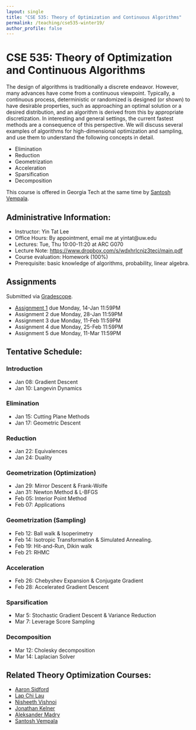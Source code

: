 ```yaml
---
layout: single
title: "CSE 535: Theory of Optimization and Continuous Algorithms"
permalink: /teaching/cse535-winter19/
author_profile: false
---
```


# CSE 535: Theory of Optimization and Continuous Algorithms

The design of algorithms is traditionally a discrete endeavor. However, many advances have come from a continuous viewpoint. Typically, a continuous process, deterministic or randomized is designed (or shown) to have desirable properties, such as approaching an optimal solution or a desired distribution, and an algorithm is derived from this by appropriate discretization. In interesting and general settings, the current fastest methods are a consequence of this perspective. We will discuss several examples of algorithms for high-dimensional optimization and sampling, and use them to understand the following concepts in detail.
+ Elimination
+ Reduction
+ Geometrization
+ Acceleration
+ Sparsification
+ Decomposition

This course is offered in Georgia Tech at the same time by [Santosh Vempala](https://santoshv.github.io/contalgos.html).


## Administrative Information:
+ Instructor: Yin Tat Lee
+ Office Hours: By appointment, email me at yintat@<span style="display: none;">ignoreme-</span>uw.edu
+ Lectures: Tue, Thu 10:00-11:20 at ARC G070
+ Lecture Note: https://www.dropbox.com/s/wdxhrlcnjz3tecj/main.pdf
+ Course evaluation: Homework (100%)
+ Prerequisite: basic knowledge of algorithms, probability, linear algebra.

## Assignments

Submitted via [Gradescope](https://www.gradescope.com/courses/35189).
+ [Assignment 1](http://yintat.com/pdf/cse535_hw1.pdf) due Monday, 14-Jan 11:59PM
+ Assignment 2 due Monday, 28-Jan 11:59PM
+ Assignment 3 due Monday, 11-Feb 11:59PM
+ Assignment 4 due Monday, 25-Feb 11:59PM
+ Assignment 5 due Monday, 11-Mar 11:59PM

## Tentative Schedule:

### Introduction
+ Jan 08: Gradient Descent
+ Jan 10: Langevin Dynamics

### Elimination
+ Jan 15: Cutting Plane Methods
+ Jan 17: Geometric Descent

### Reduction
+ Jan 22: Equivalences
+ Jan 24: Duality

### Geometrization (Optimization)
+ Jan 29: Mirror Descent & Frank-Wolfe
+ Jan 31: Newton Method & L-BFGS
+ Feb 05: Interior Point Method
+ Feb 07: Applications

### Geometrization (Sampling)
+ Feb 12: Ball walk & Isoperimetry
+ Feb 14: Isotropic Transformation & Simulated Annealing.
+ Feb 19: Hit-and-Run, Dikin walk
+ Feb 21: RHMC

### Acceleration
+ Feb 26: Chebyshev Expansion & Conjugate Gradient 
+ Feb 28: Accelerated Gradient Descent

### Sparsification
+ Mar 5: Stochastic Gradient Descent & Variance Reduction
+ Mar 7: Leverage Score Sampling

### Decomposition
+ Mar 12: Cholesky decomposition
+ Mar 14: Laplacian Solver

## Related Theory Optimization Courses:
+ [Aaron Sidford](http://www.aaronsidford.com/sp17_opt_theory.html)
+ [Lap Chi Lau](https://cs.uwaterloo.ca/~lapchi/cs798/index.html)
+ [Nisheeth Vishnoi](https://nisheethvishnoi.wordpress.com/convex-optimization/)
+ [Jonathan Kelner](http://stellar.mit.edu/S/course/18/sp14/18.409/index.html)
+ [Aleksander Mądry](http://courses.csail.mit.edu/6.S978/)
+ [Santosh Vempala](https://algorithms2017.wordpress.com/lectures/)
